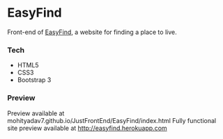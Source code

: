 # EasyFind
Front-end of [EasyFind](http://easyfind.herokuapp.com/), a website for finding a place to live.

### Tech
* HTML5
* CSS3
* Bootstrap 3 

### Preview
Preview available at mohityadav7.github.io/JustFrontEnd/EasyFind/index.html
Fully functional site preview available at http://easyfind.herokuapp.com